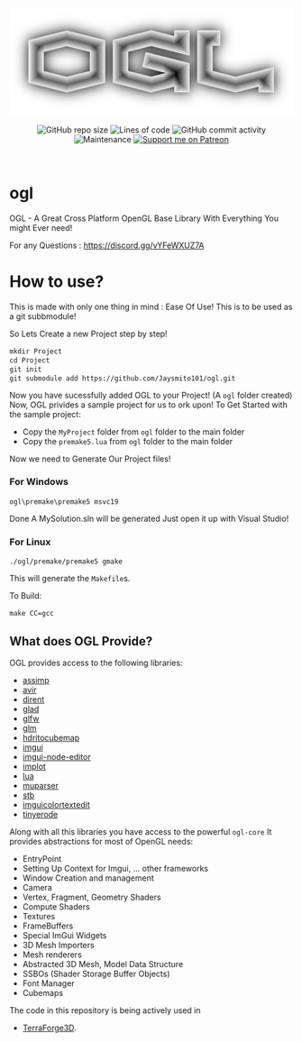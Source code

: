 <br/>
<p align="center">
    <img src="https://raw.githubusercontent.com/Jaysmito101/ogl/master/ReadmeHeader.gif" border="0"></
</p>

<br/>
<p align="center">
  <img alt="GitHub repo size" src="https://img.shields.io/github/repo-size/Jaysmito101/ogl?style=for-the-badge">
  <img alt="Lines of code" src="https://img.shields.io/tokei/lines/github/Jaysmito101/ogl?style=for-the-badge">
  <img alt="GitHub commit activity" src="https://img.shields.io/github/commit-activity/w/Jaysmito101/ogl?style=for-the-badge">
    <br>
    <img alt="Maintenance" src="https://img.shields.io/maintenance/yes/2022?style=for-the-badge">
    <a href="https://patreon.com/jaysmito101"><img src="https://img.shields.io/endpoint.svg?url=https%3A%2F%2Fshieldsio-patreon.vercel.app%2Fapi%3Fusername%3Djaysmito101%26type%3Dpledges&style=for-the-badge" alt="Support me on Patreon" /></a>
</p>
<br/>


# ogl
OGL - A Great Cross Platform OpenGL Base Library With Everything You might Ever need!

For any Questions : https://discord.gg/vYFeWXUZ7A


# How to use?

This is made with only one thing in mind : Ease Of Use!
This is to be used as a git subbmodule!

So Lets Create a new Project step by step!

    mkdir Project
    cd Project
    git init
    git submodule add https://github.com/Jaysmito101/ogl.git

Now you have sucessfully added OGL to your Project! (A ```ogl``` folder created)
Now, OGL privides a sample project for us to ork upon!
To Get Started with the sample project:

 * Copy the ```MyProject``` folder from ```ogl``` folder to the main folder
 * Copy the ```premake5.lua``` from ```ogl``` folder to the main folder
 
Now we need to Generate Our Project files!

### For Windows

    ogl\premake\premake5 msvc19

Done A MySolution.sln will be generated Just open it up with Visual Studio!

### For Linux

    ./ogl/premake/premake5 gmake

This will generate the ```Makefile```s.

To Build:

    make CC=gcc
    
## What does OGL Provide?

OGL provides access to the following libraries:

 * [assimp](https://github.com/assimp/assimp)
 * [avir](https://github.com/avaneev/avir)
 * [dirent](https://github.com/tronkko/dirent)
 * [glad](https://github.com/Dav1dde/glad)
 * [glfw](https://github.com/glfw/glfw)
 * [glm](https://github.com/Groovounet/glm)
 * [hdritocubemap](https://github.com/ivarout/HdriToCubemap)
 * [imgui](https://github.com/ocornut/imgui)
 * [imgui-node-editor](https://github.com/thedmd/imgui-node-editor)
 * [implot](https://github.com/epezent/implot)
 * [lua](https://github.com/lua/lua)
 * [muparser](https://github.com/beltoforion/muparser)
 * [stb](https://github.com/nothings/stb)
 * [imguicolortextedit](https://github.com/BalazsJako/ImGuiColorTextEdit)
 * [tinyerode](https://github.com/tay10r/TinyErode)

Along with all this libraries you have access to the powerful ```ogl-core```
It provides abstractions for most of OpenGL needs:

 * EntryPoint
 * Setting Up Context for Imgui, ... other frameworks
 * Window Creation and management
 * Camera
 * Vertex, Fragment, Geometry Shaders
 * Compute Shaders
 * Textures
 * FrameBuffers
 * Special ImGui Widgets
 * 3D Mesh Importers
 * Mesh renderers
 * Abstracted 3D Mesh, Model Data Structure
 * SSBOs (Shader Storage Buffer Objects)
 * Font Manager
 * Cubemaps

The code in this repository is being actively used in

   * [TerraForge3D](https://github.com/Jaysmito101/TerraForge3D).

